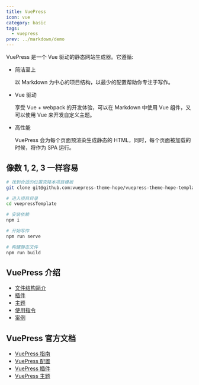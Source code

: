 ```yaml
---
title: VuePress
icon: vue
category: basic
tags:
  - vuepress
prev: ../markdown/demo
---
```


VuePress 是一个 Vue 驱动的静态网站生成器。它遵循:

- 简洁至上

  以 Markdown 为中心的项目结构，以最少的配置帮助你专注于写作。

- Vue 驱动

  享受 Vue + webpack 的开发体验，可以在 Markdown 中使用 Vue 组件，又可以使用 Vue 来开发自定义主题。

- 高性能

  VuePress 会为每个页面预渲染生成静态的 HTML，同时，每个页面被加载的时候，将作为 SPA 运行。

<!-- more -->

## 像数 1, 2, 3 一样容易

```bash
# 找到合适的位置克隆本项目模板
git clone git@github.com:vuepress-theme-hope/vuepress-theme-hope-template.git

# 进入项目目录
cd vuepressTemplate

# 安装依赖
npm i

# 开始写作
npm run serve

# 构建静态文件
npm run build
```

## VuePress 介绍

- [文件结构简介](file.md)
- [插件](plugin.md)
- [主题](theme.md)
- [使用指令](command.md)
- [案例](case.md)

## VuePress 官方文档

- [VuePress 指南](https://v1.vuepress.vuejs.org/zh/guide/)
- [VuePress 配置](https://v1.vuepress.vuejs.org/zh/config/)
- [VuePress 插件](https://v1.vuepress.vuejs.org/zh/plugin/)
- [VuePress 主题](https://v1.vuepress.vuejs.org/zh/theme/)
